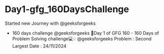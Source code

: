 # Day1-gfg_160DaysChallenge
Started new Journey with @geeksforgeeks
- 160 days challenge @geeksforgeeks
🚀Day 1 of GFG 160 - 160 Days of Problem Solving challenge💻💡 
@geeksforgeeks
Problem : Second Largest
Date : 24/11/2024    
